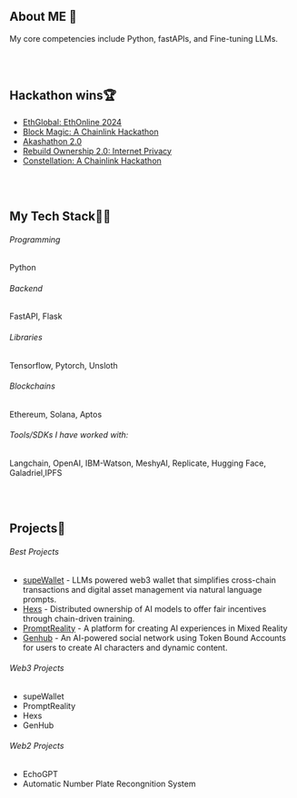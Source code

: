 ## About ME 💬
My core competencies include Python, fastAPIs, and Fine-tuning LLMs. 

</br>
</br>


## Hackathon wins🏆
- [EthGlobal: EthOnline 2024](https://ethglobal.com/showcase/supewallet-4deag) </br>
- [Block Magic: A Chainlink Hackathon](https://devpost.com/software/promptreality) </br>
- [Akashathon 2.0](https://dorahacks.io/buidl/12754) </br>
- [Rebuild Ownership 2.0: Internet Privacy](https://x.com/DataverseOS/status/1742125914350370967) </br>
- [Constellation: A Chainlink Hackathon](https://devpost.com/software/merlin-p81e4j) </br>



</br>
</br>


## My Tech Stack👨‍💻


###### Programming
Python

###### Backend
FastAPI, Flask

###### Libraries
Tensorflow, Pytorch, Unsloth

###### Blockchains
Ethereum, Solana, Aptos

###### Tools/SDKs I have worked with:
Langchain, OpenAI, IBM-Watson, MeshyAI, Replicate, Hugging Face, Galadriel,IPFS 


</br>
</br>


## Projects🌱

###### Best Projects
- [supeWallet](https://github.com/D1ANAND/supeWallet) - LLMs powered web3 wallet that simplifies cross-chain transactions and digital asset management via natural language prompts. </br>
- [Hexs](https://github.com/D1ANAND/hexsBNB) - Distributed ownership of AI models to offer fair incentives through chain-driven training. </br>
- [PromptReality](https://github.com/D1ANAND/PromptRealityBNB) - A platform for creating AI experiences in Mixed Reality </br>
- [Genhub](https://github.com/D1ANAND/Constellation) - An AI-powered social network using Token Bound Accounts for users to create AI characters and dynamic content. </br>


###### Web3 Projects


- supeWallet </br>
- PromptReality </br>
- Hexs </br>
- GenHub </br>


###### Web2 Projects
- EchoGPT </br>
- Automatic Number Plate Recongnition System </br>


</br>
</br>
